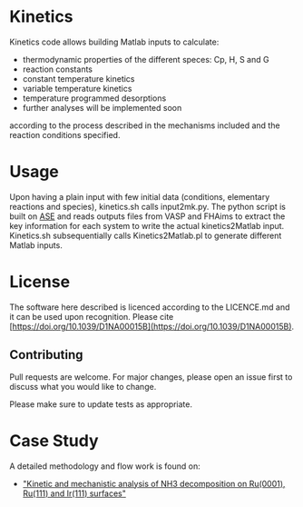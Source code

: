# Kinetics

Kinetics code allows building Matlab inputs to calculate:
- thermodynamic properties of the different speces: Cp, H, S and G
- reaction constants
- constant temperature kinetics
- variable temperature kinetics
- temperature programmed desorptions
- further analyses will be implemented soon

according to the process described in the mechanisms included and the reaction conditions specified.

# Usage

Upon having a plain input with few initial data (conditions, elementary reactions and species), kinetics.sh calls input2mk.py. The python script is built on [ASE](https://wiki.fysik.dtu.dk/ase/) and reads outputs files from VASP and FHAims to extract the key information for each system to write the actual kinetics2Matlab input. Kinetics.sh subsequentially calls Kinetics2Matlab.pl to generate different Matlab inputs.

# License
The software here described is licenced according to the LICENCE.md and it can be used upon recognition.
Please cite [https://doi.org/10.1039/D1NA00015B](https://doi.org/10.1039/D1NA00015B).

## Contributing
Pull requests are welcome. For major changes, please open an issue first to discuss what you would like to change.

Please make sure to update tests as appropriate.
# Case Study
A detailed methodology and flow work is found on:
- ["Kinetic and mechanistic analysis of NH3 decomposition on Ru(0001), Ru(111) and Ir(111) surfaces"](https://doi.org/10.1039/D1NA00015B)

